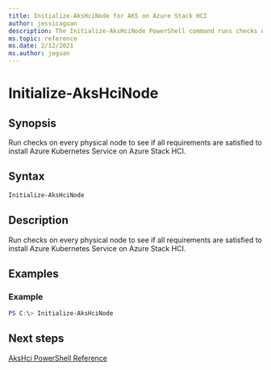 ```yaml
---
title: Initialize-AksHciNode for AKS on Azure Stack HCI
author: jessicaguan
description: The Initialize-AksHciNode PowerShell command runs checks on every physical node to see if all requirements are satisfied to install AKS on Azure Stack HCI..
ms.topic: reference
ms.date: 2/12/2021
ms.author: jeguan
---
```



# Initialize-AksHciNode

## Synopsis
Run checks on every physical node to see if all requirements are satisfied to install Azure Kubernetes Service on Azure Stack HCI.

## Syntax

```powershell
Initialize-AksHciNode
```

## Description
Run checks on every physical node to see if all requirements are satisfied to install Azure Kubernetes Service on Azure Stack HCI.

## Examples

### Example
```powershell
PS C:\> Initialize-AksHciNode
```
## Next steps

[AksHci PowerShell Reference](index.md)